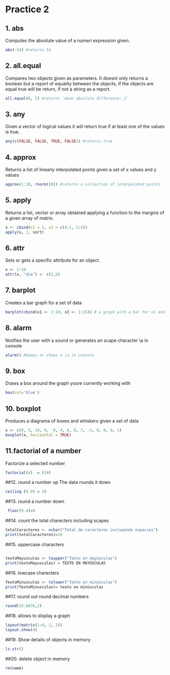 # Practice 2

## 1. abs
Computes the absolute value of a numeri expression given.

```r
abs(-54) #returns 54
```

## 2. all.equal
Compares two objects given as parameters. It doesnt only returns a boolean but a report of equality between the objects, if the objects 
are equal true will be return, if not a string as a report.

```r
all.equal(0, 2) #returns 'mean absolute difference: 2'
```

## 3. any
Given a vector of logical values it will return true if at least one of the values is true.

```r
any(c(FALSE, FALSE, TRUE, FALSE)) #returns true
```

## 4. approx
Returns a list of linearly interpolated points given a set of x values and y values

```r
approx(1:10, rnorm(10)) #returns a collection of interpolated points
```

## 5. apply
Returns a list, vector or array obtained applying a function to the margins of a given array of matrix.

```r
x <- cbind(x1 = 3, x2 = c(4:1, 2:5))
apply(x, 2, sort)
```

## 6. attr
Sets or gets a specific attribute for an object.
```r
x <- 1:10
attr(x, "dim") <- c(2,5)
```

## 7. barplot
Creates a bar graph for a set of data

```r
barplot(cbind(x1 <- 1:10, x2 <- 1:15)) # a graph with a bar for x1 and another one for x2
```

## 8. alarm
Notifies the user with a sound or generates an scape character \a in console

```r
alarm() #beeps or shows a \a in console
```

## 9. box
Draws a box around the graph youre currently working with

```r
box(col='blue')
```

## 10. boxplot
Produces a diagrama of boxes and whiskers given a set of data

```r
x <- c(8, 5, 14, 9, -9, 4, 6, 8, 7, -2, 0, 0, 0, 1)
boxplot(x, horizontal = TRUE)

```
## 11.factorial of a number
Factorize a selected number
```r
factorial(4)  = (24)
```
##12. round a number up
The data rounds it down
```r
ceiling (9.9) = 10
```
##13. round a number down 
```r
 floor(9.4)=9
 ```
 ##14. count the total charecters including scapes
 ```r
 totalCaracteres <- nchar("Total de caracteres incluyendo espacios")
print(totalCaracteres)=39
```
##15. uppercase characters
 ```r
 
textoMayusculas <- toupper("Texto en mayúsculas")
print(textoMayusculas) = TEXTO EN MAYÚSCULAS
```
##16. lowcase charecters
```r
TextoMinusculas <- tolower("Texto en minúsculas")
print(TextoMinusculas)= texto en minúsculas 
```
##17. round out
round decimal numbers
```r
round(15.6876,2)
```
##18. allows to display a graph
```r
layout(matrix(1:4, 2, 2))
layout.show(4)
```
##19. Show details of objects in memory
```r
ls.str()
```
##20. delete object in memory
```r
rm(name)
```

